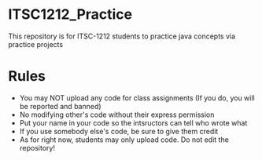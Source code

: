 # ITSC1212_Practice
This repository is for ITSC-1212 students to practice java concepts via practice projects

# Rules
- You may NOT upload any code for class assignments (If you do, you will be reported and banned)
- No modifying other's code without their express permission
- Put your name in your code so the intsructors can tell who wrote what
- If you use somebody else's code, be sure to give them credit
- As for right now, students may only upload code. Do not edit the repository!
